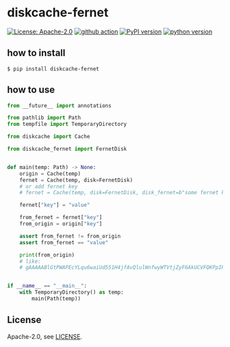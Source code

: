 # diskcache-fernet

[![License: Apache-2.0](https://img.shields.io/badge/License-Apache_2.0-yellow.svg)](https://opensource.org/licenses/Apache-2.0)
[![github action](https://github.com/phi-friday/diskcache-fernet/actions/workflows/check.yaml/badge.svg?event=push&branch=main)](#)
[![PyPI version](https://badge.fury.io/py/diskcache-fernet.svg)](https://badge.fury.io/py/diskcache-fernet)
[![python version](https://img.shields.io/pypi/pyversions/diskcache-fernet.svg)](#)

## how to install
```shell
$ pip install diskcache-fernet
```

## how to use
```python
from __future__ import annotations

from pathlib import Path
from tempfile import TemporaryDirectory

from diskcache import Cache

from diskcache_fernet import FernetDisk


def main(temp: Path) -> None:
    origin = Cache(temp)
    fernet = Cache(temp, disk=FernetDisk)
    # or add fernet key
    # fernet = Cache(temp, disk=FernetDisk, disk_fernet=b"some fernet key")

    fernet["key"] = "value"

    from_fernet = fernet["key"]
    from_origin = origin["key"]

    assert from_fernet != from_origin
    assert from_fernet == "value"

    print(from_origin)
    # like:
    # gAAAAABlGtPWAPEcYLqu6waiUd551H4jfAvQlulWnfwyWTVtjZyF6AkUCVFQKPpIRz9vu29y1FoduIYoK-mOz5CJt0Kx-pv2zQ==


if __name__ == "__main__":
    with TemporaryDirectory() as temp:
        main(Path(temp))
```

## License

Apache-2.0, see [LICENSE](https://github.com/phi-friday/diskcache-fernet/blob/main/LICENSE).